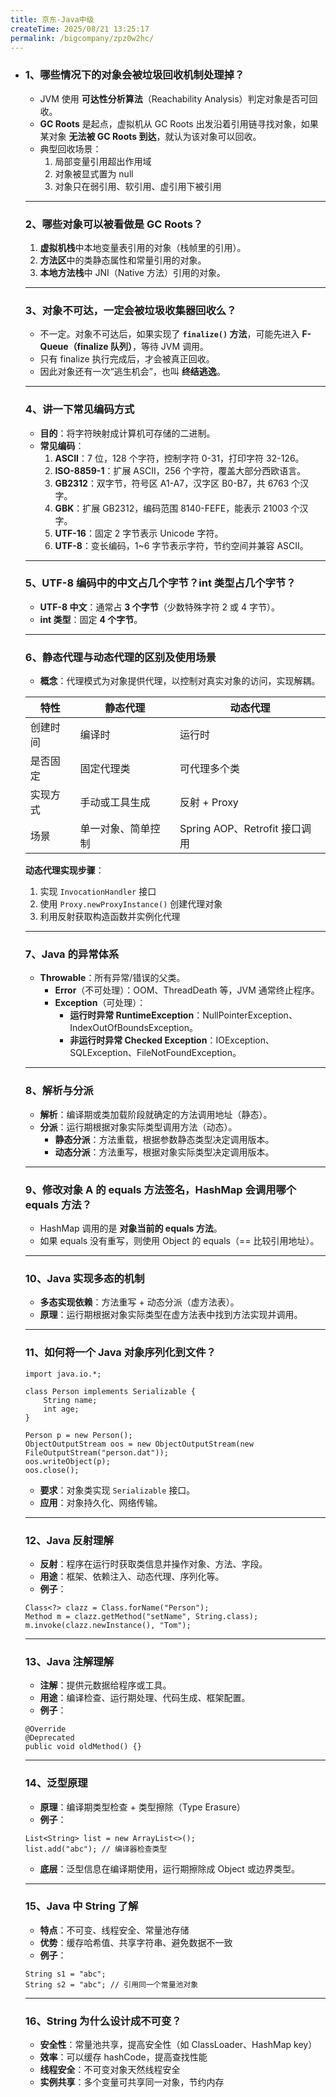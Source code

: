 ```yaml
---
title: 京东-Java中级
createTime: 2025/08/21 13:25:17
permalink: /bigcompany/zpz0w2hc/
---
```

- ### **1、哪些情况下的对象会被垃圾回收机制处理掉？**

  - JVM 使用 **可达性分析算法**（Reachability Analysis）判定对象是否可回收。
  - **GC Roots** 是起点，虚拟机从 GC Roots 出发沿着引用链寻找对象，如果某对象 **无法被 GC Roots 到达**，就认为该对象可以回收。
  - 典型回收场景：
    1. 局部变量引用超出作用域
    2. 对象被显式置为 null
    3. 对象只在弱引用、软引用、虚引用下被引用

  ------

  ### **2、哪些对象可以被看做是 GC Roots？**

  1. **虚拟机栈**中本地变量表引用的对象（栈帧里的引用）。
  2. **方法区**中的类静态属性和常量引用的对象。
  3. **本地方法栈**中 JNI（Native 方法）引用的对象。

  ------

  ### **3、对象不可达，一定会被垃圾收集器回收么？**

  - 不一定。对象不可达后，如果实现了 **`finalize()` 方法**，可能先进入 **F-Queue（finalize 队列）**，等待 JVM 调用。
  - 只有 finalize 执行完成后，才会被真正回收。
  - 因此对象还有一次“逃生机会”，也叫 **终结逃逸**。

  ------

  ### **4、讲一下常见编码方式**

  - **目的**：将字符映射成计算机可存储的二进制。
  - **常见编码**：
    1. **ASCII**：7 位，128 个字符，控制字符 0-31，打印字符 32-126。
    2. **ISO-8859-1**：扩展 ASCII，256 个字符，覆盖大部分西欧语言。
    3. **GB2312**：双字节，符号区 A1-A7，汉字区 B0-B7，共 6763 个汉字。
    4. **GBK**：扩展 GB2312，编码范围 8140-FEFE，能表示 21003 个汉字。
    5. **UTF-16**：固定 2 字节表示 Unicode 字符。
    6. **UTF-8**：变长编码，1~6 字节表示字符，节约空间并兼容 ASCII。

  ------

  ### **5、UTF-8 编码中的中文占几个字节？int 类型占几个字节？**

  - **UTF-8 中文**：通常占 **3 个字节**（少数特殊字符 2 或 4 字节）。
  - **int 类型**：固定 **4 个字节**。

  ------

  ### **6、静态代理与动态代理的区别及使用场景**

  - **概念**：代理模式为对象提供代理，以控制对真实对象的访问，实现解耦。

  | 特性     | 静态代理           | 动态代理                      |
  | -------- | ------------------ | ----------------------------- |
  | 创建时间 | 编译时             | 运行时                        |
  | 是否固定 | 固定代理类         | 可代理多个类                  |
  | 实现方式 | 手动或工具生成     | 反射 + Proxy                  |
  | 场景     | 单一对象、简单控制 | Spring AOP、Retrofit 接口调用 |

  **动态代理实现步骤**：

  1. 实现 `InvocationHandler` 接口
  2. 使用 `Proxy.newProxyInstance()` 创建代理对象
  3. 利用反射获取构造函数并实例化代理

  ------

  ### **7、Java 的异常体系**

  - **Throwable**：所有异常/错误的父类。
    - **Error**（不可处理）：OOM、ThreadDeath 等，JVM 通常终止程序。
    - **Exception**（可处理）：
      - **运行时异常 RuntimeException**：NullPointerException、IndexOutOfBoundsException。
      - **非运行时异常 Checked Exception**：IOException、SQLException、FileNotFoundException。

  ------

  ### **8、解析与分派**

  - **解析**：编译期或类加载阶段就确定的方法调用地址（静态）。
  - **分派**：运行期根据对象实际类型调用方法（动态）。
    - **静态分派**：方法重载，根据参数静态类型决定调用版本。
    - **动态分派**：方法重写，根据对象实际类型决定调用版本。

  ------

  ### **9、修改对象 A 的 equals 方法签名，HashMap 会调用哪个 equals 方法？**

  - HashMap 调用的是 **对象当前的 equals 方法**。
  - 如果 equals 没有重写，则使用 Object 的 equals（== 比较引用地址）。

  ------

  ### **10、Java 实现多态的机制**

  - **多态实现依赖**：方法重写 + 动态分派（虚方法表）。
  - **原理**：运行期根据对象实际类型在虚方法表中找到方法实现并调用。

  ------

  ### **11、如何将一个 Java 对象序列化到文件？**

  ```
  import java.io.*;
  
  class Person implements Serializable { 
      String name; 
      int age; 
  }
  
  Person p = new Person();
  ObjectOutputStream oos = new ObjectOutputStream(new FileOutputStream("person.dat"));
  oos.writeObject(p);
  oos.close();
  ```

  - **要求**：对象类实现 `Serializable` 接口。
  - **应用**：对象持久化、网络传输。

  ------

  ### **12、Java 反射理解**

  - **反射**：程序在运行时获取类信息并操作对象、方法、字段。
  - **用途**：框架、依赖注入、动态代理、序列化等。
  - **例子**：

  ```
  Class<?> clazz = Class.forName("Person");
  Method m = clazz.getMethod("setName", String.class);
  m.invoke(clazz.newInstance(), "Tom");
  ```

  ------

  ### **13、Java 注解理解**

  - **注解**：提供元数据给程序或工具。
  - **用途**：编译检查、运行期处理、代码生成、框架配置。
  - **例子**：

  ```
  @Override
  @Deprecated
  public void oldMethod() {}
  ```

  ------

  ### **14、泛型原理**

  - **原理**：编译期类型检查 + 类型擦除（Type Erasure）
  - **例子**：

  ```
  List<String> list = new ArrayList<>();
  list.add("abc"); // 编译器检查类型
  ```

  - **底层**：泛型信息在编译期使用，运行期擦除成 Object 或边界类型。

  ------

  ### **15、Java 中 String 了解**

  - **特点**：不可变、线程安全、常量池存储
  - **优势**：缓存哈希值、共享字符串、避免数据不一致
  - **例子**：

  ```
  String s1 = "abc";
  String s2 = "abc"; // 引用同一个常量池对象
  ```

  ------

  ### **16、String 为什么设计成不可变？**

  - **安全性**：常量池共享，提高安全性（如 ClassLoader、HashMap key）
  - **效率**：可以缓存 hashCode，提高查找性能
  - **线程安全**：不可变对象天然线程安全
  - **实例共享**：多个变量可共享同一对象，节约内存

